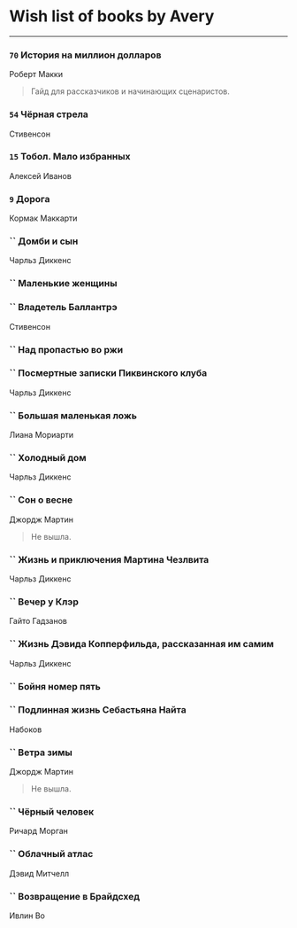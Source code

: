 # Wish list of books by Avery
---

### `70` История на миллион долларов
Роберт Макки
> Гайд для рассказчиков и начинающих сценаристов.

### `54` Чёрная стрела
Стивенсон

### `15` Тобол. Мало избранных
Алексей Иванов

### `9` Дорога
Кормак Маккарти

### `` Домби и сын
Чарльз Диккенс

### `` Маленькие женщины

### `` Владетель Баллантрэ
Стивенсон

### `` Над пропастью во ржи

### `` Посмертные записки Пиквинского клуба
Чарльз Диккенс

### `` Большая маленькая ложь
Лиана Мориарти

### `` Холодный дом
Чарльз Диккенс

### `` Сон о весне
Джордж Мартин
> Не вышла.

### `` Жизнь и приключения Мартина Чезлвита
Чарльз Диккенс

### `` Вечер у Клэр
Гайто Гадзанов

### `` Жизнь Дэвида Копперфильда, рассказанная им самим
Чарльз Диккенс

### `` Бойня номер пять

### `` Подлинная жизнь Себастьяна Найта
Набоков

### `` Ветра зимы
Джордж Мартин
> Не вышла.

### `` Чёрный человек
Ричард Морган

### `` Облачный атлас
Дэвид Митчелл

### `` Возвращение в Брайдсхед
Ивлин Во

